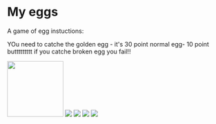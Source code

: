 # My eggs

A game of egg
 instuctions:
 
 YOu need to catche the golden egg - it's 30 point normal egg- 10 point 
 buttttttttt
 if you catche broken egg you fail!!
 
<img src="/app/src/main/res/drawable/egg.png" width="130" heigth="160">  
<img src="/app/src/main/res/drawable/1.png" >  
<img src="/app/src/main/res/drawable/2.png" >  
<img src="/app/src/main/res/drawable/3.png" >  
<img src="/app/src/main/res/drawable/4.png" >  
